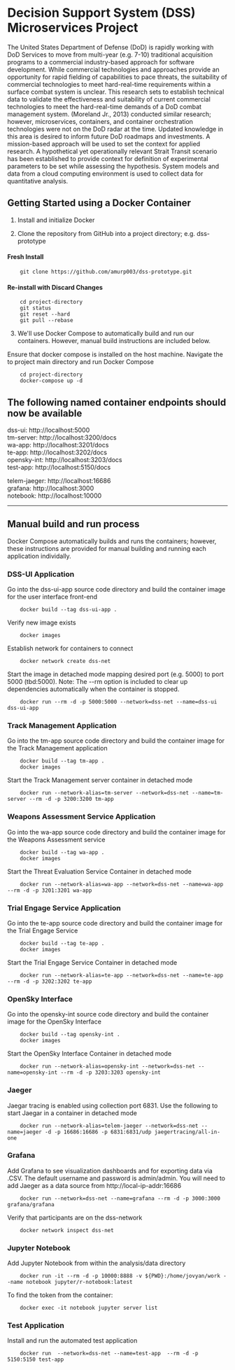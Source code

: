 # Decision Support System (DSS) Microservices Project

The United States Department of Defense (DoD) is rapidly working with DoD Services to move from multi-year (e.g. 7-10) traditional acquisition programs to a commercial industry-based approach for software development. While commercial technologies and approaches provide an opportunity for rapid fielding of capabilities to pace threats, the suitability of commercial technologies to meet hard-real-time requirements within a surface combat system is unclear. This research sets to establish technical data to validate the effectiveness and suitability of current commercial technologies to meet the hard-real-time demands of a DoD combat management system. (Moreland Jr., 2013) conducted similar research; however, microservices, containers, and container orchestration technologies were not on the DoD radar at the time. Updated knowledge in this area is desired to inform future DoD roadmaps and investments. A mission-based approach will be used to set the context for applied research. A hypothetical yet operationally relevant Strait Transit scenario has been established to provide context for definition of experimental parameters to be set while assessing the hypothesis. System models and data from a cloud computing environment is used to collect data for quantitative analysis.

## Getting Started using a Docker Container

1. Install and initialize Docker

2. Clone the repository from GitHub into a project directory; e.g. dss-prototype

#### Fresh Install

        git clone https://github.com/amurp003/dss-prototype.git

#### Re-install with Discard Changes

        cd project-directory
        git status
        git reset --hard
        git pull --rebase

3. We'll use Docker Compose to automatically build and run our containers. However, manual build instructions are included below. 

Ensure that docker compose is installed on the host machine. Navigate the to project main directory and run Docker Compose

        cd project-directory
        docker-compose up -d

## The following named container endpoints should now be available

dss-ui:         http://localhost:5000  
tm-server:      http://localhost:3200/docs  
wa-app:         http://localhost:3201/docs  
te-app:         http://localhost:3202/docs   
opensky-int:    http://localhost:3203/docs  
test-app:       http://localhost:5150/docs 
  
telem-jaeger:   http://localhost:16686  
grafana:        http://localhost:3000  
notebook:       http://localhost:10000  

-------------------------------------------------------------------------
## Manual build and run process
Docker Compose automatically builds and runs the containers; however, these instructions are provided for manual building and running each application individally.

### DSS-UI Application
Go into the dss-ui-app source code directory and build the container image for the user interface front-end

        docker build --tag dss-ui-app .

Verify new image exists

        docker images

Establish network for containers to connect

        docker network create dss-net

Start the image in detached mode mapping desired port (e.g. 5000) to port 5000 (tbd:5000). Note: The --rm option is included to clear up dependencies automatically when the container is stopped.

        docker run --rm -d -p 5000:5000 --network=dss-net --name=dss-ui dss-ui-app

### Track Management Application
Go into the tm-app source code directory and build the container image for the Track Management application

        docker build --tag tm-app .
        docker images

Start the Track Management server container in detached mode

        docker run --network-alias=tm-server --network=dss-net --name=tm-server --rm -d -p 3200:3200 tm-app

### Weapons Assessment Service Application
Go into the wa-app source code directory and build the container image for the Weapons Assessment service

        docker build --tag wa-app .
        docker images

Start the Threat Evaluation Service Container in detached mode

        docker run --network-alias=wa-app --network=dss-net --name=wa-app --rm -d -p 3201:3201 wa-app


### Trial Engage Service Application
Go into the te-app source code directory and build the container image for the Trial Engage Service

        docker build --tag te-app .
        docker images

Start the Trial Engage Service Container in detached mode

        docker run --network-alias=te-app --network=dss-net --name=te-app --rm -d -p 3202:3202 te-app

### OpenSky Interface
Go into the opensky-int source code directory and build the container image for the OpenSky Interface

        docker build --tag opensky-int .
        docker images

Start the OpenSky Interface Container in detached mode

        docker run --network-alias=opensky-int --network=dss-net --name=opensky-int --rm -d -p 3203:3203 opensky-int


### Jaeger
Jaegar tracing is enabled using collection port 6831. Use the following to start Jaegar in a container in detached mode

        docker run --network-alias=telem-jaeger --network=dss-net --name=jaeger -d -p 16686:16686 -p 6831:6831/udp jaegertracing/all-in-one

### Grafana
Add Grafana to see visualization dashboards and for exporting data via .CSV. The default username and password is admin/admin. You will need to add Jaeger as a data source from http://local-ip-addr:16686

        docker run --network=dss-net --name=grafana --rm -d -p 3000:3000 grafana/grafana

Verify that participants are on the dss-network

        docker network inspect dss-net

### Jupyter Notebook
Add Jupyter Notebook from within the analysis/data directory

        docker run -it --rm -d -p 10000:8888 -v ${PWD}:/home/jovyan/work --name notebook jupyter/r-notebook:latest
        
To find the token from the container:

        docker exec -it notebook jupyter server list

### Test Application
Install and run the automated test application

        docker run  --network=dss-net --name=test-app  --rm -d -p 5150:5150 test-app